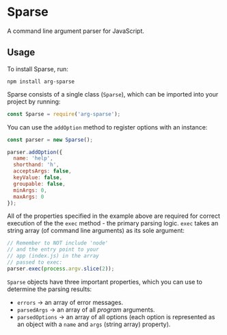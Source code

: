 # Sparse
A command line argument parser for JavaScript. 

## Usage

To install Sparse, run:

```
npm install arg-sparse
```

Sparse consists of a single class (`Sparse`), which can be imported
into your project by running:

```js
const Sparse = require('arg-sparse');
```

You can use the `addOption` method to register options with an
instance:

```js
const parser = new Sparse();

parser.addOption({
  name: 'help',
  shorthand: 'h',
  acceptsArgs: false,
  keyValue: false,
  groupable: false,
  minArgs: 0,
  maxArgs: 0
});
```

All of the properties specified in the example above
are required for correct execution of the the `exec` method -
the primary parsing logic. `exec` takes an string array (of 
command line arguments) as its sole argument:

```js
// Remember to NOT include 'node'
// and the entry point to your 
// app (index.js) in the array
// passed to exec:
parser.exec(process.argv.slice(2));
```

`Sparse` objects have three important properties, which you 
can use to determine the parsing results:

- `errors` -> an array of error messages.
- `parsedArgs` -> an array of all *program* arguments.
- `parsedOptions` -> an array of all options (each option 
is represented as an object with a `name` and `args` (string array) property).



